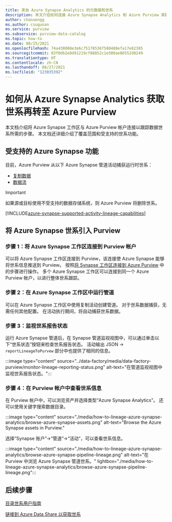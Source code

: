 ```yaml
---
title: 来自 Azure Synapse Analytics 的元数据和世系
description: 本文介绍如何连接 Azure Synapse Analytics 和 Azure Purview 来跟踪数据世系。
author: chanuengg
ms.author: csugunan
ms.service: purview
ms.subservice: purview-data-catalog
ms.topic: how-to
ms.date: 08/25/2021
ms.openlocfilehash: 74a438088e3e6c751785387580488efa17e82385
ms.sourcegitcommit: 03f0db2e8d91219cf88852c1e500ae86552d8249
ms.translationtype: HT
ms.contentlocale: zh-CN
ms.lasthandoff: 08/27/2021
ms.locfileid: "123035392"
---
```

# <a name="how-to-get-lineage-from-azure-synapse-analytics-into-azure-purview"></a>如何从 Azure Synapse Analytics 获取世系再转至 Azure Purview

本文档介绍将 Azure Synapse 工作区与 Azure Purview 帐户连接以跟踪数据世系所需的步骤。 本文档还详细介绍了覆盖范围和受支持的世系功能。

## <a name="supported-azure-synapse-capabilities"></a>受支持的 Azure Synapse 功能

目前，Azure Purview 从以下 Azure Synapse 管道活动捕获运行时世系：

- [复制数据](../data-factory/copy-activity-overview.md?context=/azure/synapse-analytics/context/context)
- [数据流](../data-factory/concepts-data-flow-overview.md?context=/azure/synapse-analytics/context/context)

> [!IMPORTANT]
> 如果源或目标使用不受支持的数据存储系统，则 Azure Purview 将删除世系。

[!INCLUDE[azure-synapse-supported-activity-lineage-capabilities](includes/data-factory-common-supported-capabilities.md)]

## <a name="bring-azure-synapse-lineage-into-purview"></a>将 Azure Synapse 世系引入 Purview

### <a name="step-1-connect-azure-synapse-workspace-to-your-purview-account"></a>步骤 1：将 Azure Synapse 工作区连接到 Purview 帐户

可以将 Azure Synapse 工作区连接到 Purview，该连接使 Azure Synapse 能够将世系信息推送到 Purview。 按照[将 Synapse 工作区连接到 Azure Purview](../synapse-analytics/catalog-and-governance/quickstart-connect-azure-purview.md) 中的步骤进行操作。 多个 Azure Synapse 工作区可以连接到同一个 Azure Purview 帐户，以进行整体世系跟踪。

### <a name="step-2-run-pipeline-in-azure-synapse-workspace"></a>步骤 2：在 Azure Synapse 工作区中运行管道

可以在 Azure Synapse 工作区中使用复制活动创建管道。 对于世系数据捕获，无需任何其他配置。 在活动执行期间，将自动捕获世系数据。

### <a name="step-3-monitor-lineage-reporting-status"></a>步骤 3：监视世系报告状态

运行 Azure Synapse 管道后，在 Synapse 管道监视视图中，可以通过单击以下“世系状态”按钮来检查世系报告状态。 活动输出 JSON -> `reportLineageToPurvew` 部分中也提供了相同的信息。

:::image type="content" source="../data-factory/media/data-factory-purview/monitor-lineage-reporting-status.png" alt-text="在管道监视视图中监视世系报告状态。":::

### <a name="step-4-view-lineage-information-in-your-purview-account"></a>步骤 4：在 Purview 帐户中查看世系信息

在 Purview 帐户中，可以浏览资产并选择类型“Azure Synapse Analytics”。 还可以使用关键字搜索数据目录。

:::image type="content" source="./media/how-to-lineage-azure-synapse-analytics/browse-azure-synapse-assets.png" alt-text="Browse the Azure Synapse assets in Purview."

选择“Synapse 账户”->“管道”->“活动”，可以查看世系信息。

:::image type="content" source="./media/how-to-lineage-azure-synapse-analytics/browse-azure-synapse-pipeline-lineage.png" alt-text="在 Purview 中浏览 Azure Synapse 管道世系。" lightbox="./media/how-to-lineage-azure-synapse-analytics/browse-azure-synapse-pipeline-lineage.png":::

## <a name="next-steps"></a>后续步骤

[目录世系用户指南](catalog-lineage-user-guide.md)

[链接到 Azure Data Share 以获取世系](how-to-link-azure-data-share.md)
